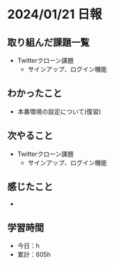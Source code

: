 # 2024/01/21 日報
## 取り組んだ課題一覧
- Twitterクローン課題
  - サインアップ、ログイン機能

## わかったこと
- 本番環境の設定について(復習)

## 次やること
- Twitterクローン課題
  - サインアップ、ログイン機能

## 感じたこと
- 

## 学習時間
- 今日：h
- 累計：605h
